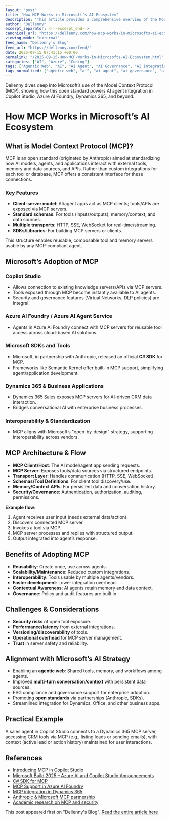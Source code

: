 ```yaml
---
layout: "post"
title: "How MCP Works in Microsoft’s AI Ecosystem"
description: "This article provides a comprehensive overview of the Model Context Protocol (MCP) and its integration within Microsoft’s AI ecosystem. It explains MCP’s role as an open standard for connecting AI models and agents to external tools, APIs, and memory resources, and details Microsoft’s implementation across Copilot Studio, Azure AI Foundry, Dynamics 365, and developer SDKs. The article highlights architectural flows, practical benefits (such as reusability and governance), key challenges, and how MCP supports Microsoft’s broader strategy for open, interoperable AI systems."
author: "Dellenny"
excerpt_separator: <!--excerpt_end-->
canonical_url: "https://dellenny.com/how-mcp-works-in-microsofts-ai-ecosystem/"
viewing_mode: "external"
feed_name: "Dellenny's Blog"
feed_url: "https://dellenny.com/feed/"
date: 2025-09-15 07:41:15 +00:00
permalink: "/2025-09-15-How-MCP-Works-in-Microsofts-AI-Ecosystem.html"
categories: ["AI", "Azure", "Coding"]
tags: ["Agentic Web", "AI", "AI Agent", "AI Governance", "AI Integration", "APIs", "Azure", "Azure AI Foundry", "C# SDK", "Coding", "Copilot Studio", "Dynamics 365", "General", "MCP", "Microsoft AI", "Open Standards", "Posts", "Semantic Kernel", "Tool Standardization"]
tags_normalized: ["agentic web", "ai", "ai agent", "ai governance", "ai integration", "apis", "azure", "azure ai foundry", "csharp sdk", "coding", "copilot studio", "dynamics 365", "general", "mcp", "microsoft ai", "open standards", "posts", "semantic kernel", "tool standardization"]
---
```


Dellenny dives deep into Microsoft’s use of the Model Context Protocol (MCP), showing how this open standard powers AI agent integration in Copilot Studio, Azure AI Foundry, Dynamics 365, and beyond.<!--excerpt_end-->

# How MCP Works in Microsoft’s AI Ecosystem

## What is Model Context Protocol (MCP)?

MCP is an open standard (originated by Anthropic) aimed at standardizing how AI models, agents, and applications interact with external tools, memory and data sources, and APIs. Rather than custom integrations for each tool or database, MCP offers a consistent interface for these connections.

### Key Features

- **Client-server model**: AI/agent apps act as MCP clients; tools/APIs are exposed via MCP servers.
- **Standard schemas**: For tools (inputs/outputs), memory/context, and data sources.
- **Multiple transports**: HTTP, SSE, WebSocket for real-time/streaming.
- **SDKs/Libraries**: For building MCP servers or clients.

This structure enables reusable, composable tool and memory servers usable by any MCP-compliant agent.

## Microsoft’s Adoption of MCP

### Copilot Studio

- Allows connection to existing knowledge servers/APIs via MCP servers.
- Tools exposed through MCP become instantly available to AI agents.
- Security and governance features (Virtual Networks, DLP policies) are integral.

### Azure AI Foundry / Azure AI Agent Service

- Agents in Azure AI Foundry connect with MCP servers for reusable tool access across cloud-based AI solutions.

### Microsoft SDKs and Tools

- Microsoft, in partnership with Anthropic, released an official **C# SDK** for MCP.
- Frameworks like Semantic Kernel offer built-in MCP support, simplifying agent/application development.

### Dynamics 365 & Business Applications

- Dynamics 365 Sales exposes MCP servers for AI-driven CRM data interaction.
- Bridges conversational AI with enterprise business processes.

### Interoperability & Standardization

- MCP aligns with Microsoft’s "open-by-design" strategy, supporting interoperability across vendors.

## MCP Architecture & Flow

- **MCP Client/Host**: The AI model/agent app sending requests.
- **MCP Server**: Exposes tools/data sources via structured endpoints.
- **Transport Layer**: Handles communication (HTTP, SSE, WebSocket).
- **Schemas/Tool Definitions**: For client tool discovery/use.
- **Memory/Context APIs**: For persistent data and conversation history.
- **Security/Governance**: Authentication, authorization, auditing, permissions.

**Example flow:**

1. Agent receives user input (needs external data/action).
2. Discovers connected MCP server.
3. Invokes a tool via MCP.
4. MCP server processes and replies with structured output.
5. Output integrated into agent’s response.

## Benefits of Adopting MCP

- **Reusability**: Create once, use across agents.
- **Scalability/Maintenance**: Reduced custom integrations.
- **Interoperability**: Tools usable by multiple agents/vendors.
- **Faster development**: Lower integration overhead.
- **Contextual Awareness**: AI agents retain memory and data context.
- **Governance**: Policy and audit features are built in.

## Challenges & Considerations

- **Security risks** of open tool exposure.
- **Performance/latency** from external integrations.
- **Versioning/discoverability** of tools.
- **Operational overhead** for MCP server management.
- **Trust** in server safety and reliability.

## Alignment with Microsoft’s AI Strategy

- Enabling an **agentic web**: Shared tools, memory, and workflows among agents.
- Improved **multi-turn conversation/context** with persistent data sources.
- ESG compliance and governance support for enterprise adoption.
- Promoting **open standards** via partnerships (Anthropic, SDKs).
- Streamlined integration for Dynamics, Office, and other business apps.

## Practical Example

A sales agent in Copilot Studio connects to a Dynamics 365 MCP server, accessing CRM tools via MCP (e.g., listing leads or sending emails), with context (active lead or action history) maintained for user interactions.

## References

- [Introducing MCP in Copilot Studio](https://www.microsoft.com/en-us/microsoft-copilot/blog/copilot-studio/introducing-model-context-protocol-mcp-in-copilot-studio-simplified-integration-with-ai-apps-and-agents)
- [Microsoft Build 2025 – Azure AI and Copilot Studio Announcements](https://www.microsoft.com/en-us/microsoft-copilot/blog/copilot-studio/multi-agent-orchestration-maker-controls-and-more-microsoft-copilot-studio-announcements-at-microsoft-build-2025)
- [C# SDK for MCP](https://devblogs.microsoft.com/blog/microsoft-partners-with-anthropic-to-create-official-c-sdk-for-model-context-protocol)
- [MCP Support in Azure AI Foundry](https://devblogs.microsoft.com/foundry/announcing-model-context-protocol-support-preview-in-azure-ai-foundry-agent-service)
- [MCP integration in Dynamics 365](https://learn.microsoft.com/en-us/dynamics365/release-plan/2025wave1/sales/dynamics365-sales/connect-ai-agents-dynamics-365-sales-using-model-context-protocol-server)
- [Anthropic & Microsoft MCP partnership](https://winbuzzer.com/2025/03/24/microsoft-adds-anthropics-model-context-protocol-to-azure-ai-and-aligns-with-open-agent-ecosystem-xcxwbn)
- [Academic research on MCP and security](https://arxiv.org/abs/2506.01333)

This post appeared first on "Dellenny's Blog". [Read the entire article here](https://dellenny.com/how-mcp-works-in-microsofts-ai-ecosystem/)

